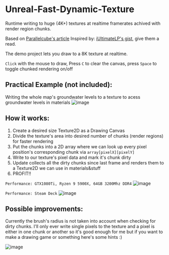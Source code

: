 # Unreal-Fast-Dynamic-Texture
Runtime writing to huge (4K+) textures at realtime framerates achived with render region chunks.

Based on [Parallelcube's article](https://www.parallelcube.com/2018/01/08/dynamic-texture-introduction-drawing-canvas/)
Inspired by: [iUltimateLP's gist](https://gist.github.com/iUltimateLP/baca7aee4b28585b5fd2d0d46b541d95), give them a read.

The demo project lets you draw to a 8K texture at realtime.

`Click` with the mouse to draw, Press `C` to clear the canvas, press `Space` to toggle chunked rendering on/off

## Practical Example (not included):

Writing the whole map's groundwater levels to a texture to acess groundwater levels in materials
![image](https://user-images.githubusercontent.com/1968543/203129788-bfe109f3-a82d-4240-ade0-987a451feb14.png)


## How it works:
1. Create a desired size Texture2D as a Drawing Canvas
2. Divide the texture's area into desired number of chunks (render regions) for faster rendering
3. Put the chunks into a 2D array where we can look up every pixel position's corresponding chunk via `array[pixelX][pixelY]`
4. Write to our texture's pixel data and mark it's chunk dirty
5. Update collects all the dirty chunks since last frame and renders them to a Texture2D we can use in materials&stuff
6. PROFIT!!

`Performance:
GTX1080Ti,
Ryzen 9 5900X,
64GB 3200Mhz DDR4`
![image](https://user-images.githubusercontent.com/1968543/203107033-1e92d2c8-731e-44a9-84f6-d82191f4f94b.png)


`Performance:
Steam Deck`
![image](https://user-images.githubusercontent.com/1968543/203115108-97ff6cb0-420d-4c94-b004-78c01b522e2d.png)

## Possible improvements:

Currently the brush's radius is not taken into account when checking for dirty chunks.
I'll only ever write single pixels to the texture and a pixel is either in one chunk or another so it's good enough for me but if you want to make a drawing game or something here's some hints :)

![image](https://user-images.githubusercontent.com/1968543/203119233-cca73d70-a95b-4012-a64d-574a79a42a5b.png)

